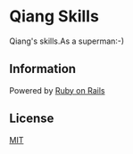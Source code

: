 Qiang Skills
============

Qiang's skills.As a superman:-)

Information
-----------

Powered by [Ruby on Rails](http://rubyonrails.org)

License
-------

[MIT](http://opensource.org/licenses/MIT)
